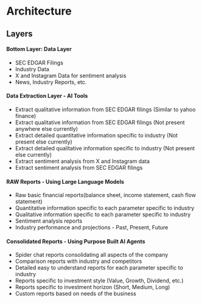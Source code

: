 # Architecture

## Layers
#### Bottom Layer: **Data Layer**
- SEC EDGAR Filings
- Industry Data
- X and Instagram Data for sentiment analysis
- News, Industry Reports, etc. 

#### Data Extraction Layer - AI Tools
- Extract qualitative information from SEC EDGAR filings (Similar to yahoo finance)
- Extract qualitative information from SEC EDGAR filings (Not present anywhere else currently)
- Extract detailed quantitative information specific to industry (Not present else currently)
- Extract detailed qualitative information specific to industry (Not present else currently)
- Extract sentiment analysis from X and Instagram data
- Extract sentiment analysis from SEC EDGAR filings

#### RAW Reports  - Using Large Language Models
- Raw basic financial reports(balance sheet, income statement, cash flow statement)
- Quantitative information specific to each parameter specific to industry
- Qualitative information specific to each parameter specific to industry
- Sentiment analysis reports
- Industry performance and projections - Past, Present, Future

#### Consolidated Reports - Using Purpose Built AI Agents
- Spider chat reports consolidating all aspects of the company
- Comparison reports with industry and competitors
- Detailed easy to understand reports for each parameter specific to industry
- Reports specific to investment style (Value, Growth, Dividend, etc.)
- Reports specific to investment horizon (Short, Medium, Long)
- Custom reports based on needs of the business
